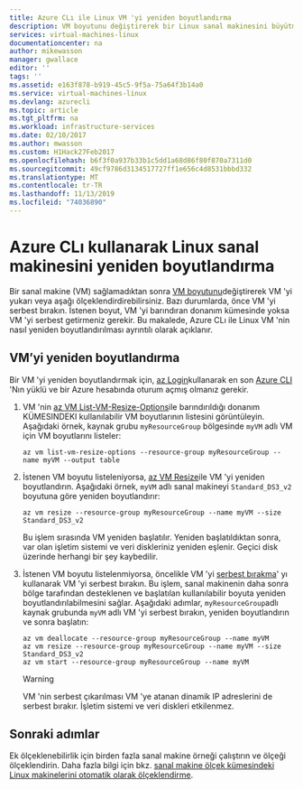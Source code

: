 ```yaml
---
title: Azure CLı ile Linux VM 'yi yeniden boyutlandırma
description: VM boyutunu değiştirerek bir Linux sanal makinesini büyütme veya azaltma.
services: virtual-machines-linux
documentationcenter: na
author: mikewasson
manager: gwallace
editor: ''
tags: ''
ms.assetid: e163f878-b919-45c5-9f5a-75a64f3b14a0
ms.service: virtual-machines-linux
ms.devlang: azurecli
ms.topic: article
ms.tgt_pltfrm: na
ms.workload: infrastructure-services
ms.date: 02/10/2017
ms.author: mwasson
ms.custom: H1Hack27Feb2017
ms.openlocfilehash: b6f3f0a937b33b1c5dd1a68d86f80f870a7311d0
ms.sourcegitcommit: 49cf9786d3134517727ff1e656c4d8531bbbd332
ms.translationtype: MT
ms.contentlocale: tr-TR
ms.lasthandoff: 11/13/2019
ms.locfileid: "74036890"
---
```

# <a name="resize-a-linux-virtual-machine-using-azure-cli"></a>Azure CLı kullanarak Linux sanal makinesini yeniden boyutlandırma 

Bir sanal makine (VM) sağlamadıktan sonra [VM boyutunu][vm-sizes]değiştirerek VM 'yi yukarı veya aşağı ölçeklendirdirebilirsiniz. Bazı durumlarda, önce VM 'yi serbest bırakın. İstenen boyut, VM 'yi barındıran donanım kümesinde yoksa VM 'yi serbest getirmeniz gerekir. Bu makalede, Azure CLı ile Linux VM 'nin nasıl yeniden boyutlandırılması ayrıntılı olarak açıklanır. 

## <a name="resize-a-vm"></a>VM’yi yeniden boyutlandırma
Bir VM 'yi yeniden boyutlandırmak için, [az Login](/cli/azure/reference-index)kullanarak en son [Azure CLI](/cli/azure/install-az-cli2) 'Nın yüklü ve bir Azure hesabında oturum açmış olmanız gerekir.

1. VM 'nin [az VM List-VM-Resize-Options](/cli/azure/vm)ile barındırıldığı donanım KÜMESINDEKI kullanılabilir VM boyutlarının listesini görüntüleyin. Aşağıdaki örnek, kaynak grubu `myResourceGroup` bölgesinde `myVM` adlı VM için VM boyutlarını listeler:
   
    ```azurecli
    az vm list-vm-resize-options --resource-group myResourceGroup --name myVM --output table
    ```

2. İstenen VM boyutu listeleniyorsa, [az VM Resize](/cli/azure/vm)ile VM 'yi yeniden boyutlandırın. Aşağıdaki örnek, `myVM` adlı sanal makineyi `Standard_DS3_v2` boyutuna göre yeniden boyutlandırır:
   
    ```azurecli
    az vm resize --resource-group myResourceGroup --name myVM --size Standard_DS3_v2
    ```
   
    Bu işlem sırasında VM yeniden başlatılır. Yeniden başlatıldıktan sonra, var olan işletim sistemi ve veri diskleriniz yeniden eşlenir. Geçici disk üzerinde herhangi bir şey kaybedilir.

3. İstenen VM boyutu listelenmiyorsa, öncelikle VM 'yi [serbest bırakma](/cli/azure/vm)' yı kullanarak VM 'yi serbest bırakın. Bu işlem, sanal makinenin daha sonra bölge tarafından desteklenen ve başlatılan kullanılabilir boyuta yeniden boyutlandırılabilmesini sağlar. Aşağıdaki adımlar, `myResourceGroup`adlı kaynak grubunda `myVM` adlı VM 'yi serbest bırakın, yeniden boyutlandırın ve sonra başlatın:
   
    ```azurecli
    az vm deallocate --resource-group myResourceGroup --name myVM
    az vm resize --resource-group myResourceGroup --name myVM --size Standard_DS3_v2
    az vm start --resource-group myResourceGroup --name myVM
    ```
   
   > [!WARNING]
   > VM 'nin serbest çıkarılması VM 'ye atanan dinamik IP adreslerini de serbest bırakır. İşletim sistemi ve veri diskleri etkilenmez.

## <a name="next-steps"></a>Sonraki adımlar
Ek ölçeklenebilirlik için birden fazla sanal makine örneği çalıştırın ve ölçeği ölçeklendirin. Daha fazla bilgi için bkz. [sanal makine ölçek kümesindeki Linux makinelerini otomatik olarak ölçeklendirme][scale-set]. 

<!-- links -->
[boot-diagnostics]: https://azure.microsoft.com/blog/boot-diagnostics-for-virtual-machines-v2/
[scale-set]: ../../virtual-machine-scale-sets/virtual-machine-scale-sets-linux-autoscale.md 
[vm-sizes]:sizes.md

